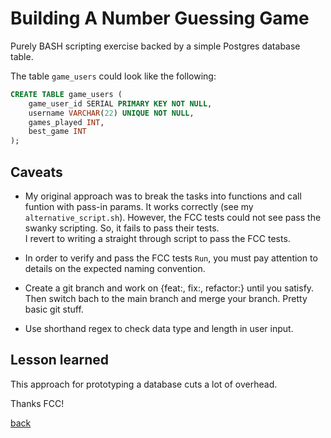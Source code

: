 # Building A Number Guessing Game

Purely BASH scripting exercise backed by a simple Postgres database table.

The table `game_users` could look like the following:

```sql
CREATE TABLE game_users (
    game_user_id SERIAL PRIMARY KEY NOT NULL,
    username VARCHAR(22) UNIQUE NOT NULL,
    games_played INT,
    best_game INT
);
```

## Caveats

* My original approach was to break the tasks into functions and call funtion with pass-in params.  It works correctly (see my `alternative_script.sh`).  However, the FCC tests could not see pass the swanky scripting.  So, it fails to pass their tests.  
I revert to writing a straight through script to pass the FCC tests.

* In order to verify and pass the FCC tests `Run`, you must pay attention to details on the expected naming convention.

* Create a git branch and work on {feat:, fix:, refactor:} until you satisfy.  Then switch bach to the main branch and merge your branch.  Pretty basic git stuff.

* Use shorthand regex to check data type and length in user input.

## Lesson learned

This approach for prototyping a database cuts a lot of overhead.

Thanks FCC!

[back](https://github.com/hurricanemark/relational_database#learn-bash-scripting-by-building-five-programs)
